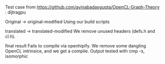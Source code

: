 Test case from https://github.com/avinabadasgupta/OpenCL-Graph-Theory : dijtragpu

Original -> original-modified
Using our build scripts

translated -> translated-modified
We remove unused headers (defs.h and cl.h).

final result
Fails to compile via openhipify. We remove some dangling OpenCL intrinsice, and we get a compile. Output tested with cmp -s, isomorphic